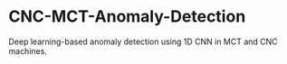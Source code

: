 # CNC-MCT-Anomaly-Detection
Deep learning-based anomaly detection using 1D CNN in MCT and CNC machines.
